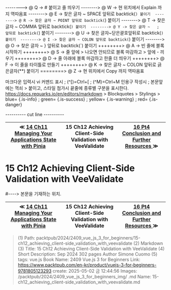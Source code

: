 
--------> @ Q -> # 붙이고 줄 띄우기 
--------> @ W -> 현 위치에서 Explain 까지 역따옴표 
--------> @ E -> 찾은 글자 ~ SPACE 앞뒤로 backtick(`) 붙이기 
--------> @ R -> 찾은 글자 ~ POINT 앞뒤로 backtick(`) 붙이기 
--------> @ T -> 찾은 글자 ~ COMMA 앞뒤로 backtick(`) 붙이기 
--------> @ Y -> 찾은 글자 ~   ;   앞뒤로 backtick(`) 붙이기 
--------> @ U -> 찾은 글자~닫은괄호앞뒤로 backtick(`) 붙이기 
--------> @ I -> 찾은 글자 ~ COLON 앞뒤로 backtick(`) 붙이기 
--------> @ O -> 찾은 글자 ~   }   앞뒤로 backtick(`) 붙이기 
++++++++> @ A -> 빈 줄에 블록 시작하기 
++++++++> @ S -> 줄 앞에 > 나오면 안되므로 블록 마감하고 > 앞에 - 끼우기 
++++++++> @ D -> 줄 아래에 블록 마감하고 한줄 더 띄우기 
++++++++> @ F -> 이 줄을 타이틀로 만들기 
++++++++> @ K -> 찾은 글자 ~ COLON 앞뒤로 긁은글자(**) 붙이기 
========> @ Z -> 현 위치에서 Copy 까지 역따옴표 

마크다운 입력시 vi 커맨드 표시 ; (^[)=Ctrl+[ ; (^M)=Ctrl+M
인용구 작성시 ; 본문앞에는 꺽쇠 > 붙이고, 스타일 첨가시 끝줄에 종류별 구분을 표시한다.
https://docs.requarks.io/en/editors/markdown > Blockquotes > Stylings >
blue= {.is-info} ; green= {.is-success} ; yellow= {.is-warning} ; red= {.is-danger}

---------- cut line ----------

| ≪ [ 14 Ch11 Managing Your Applications State with Pinia ](/packtpub/2024/2409_vue_js_3_for_beginners/14_ch11_managing_your_applications_state_with_pinia) | 15 Ch12 Achieving Client-Side Validation with VeeValidate | [ 16 Pt4 Conclusion and Further Resources ](/packtpub/2024/2409_vue_js_3_for_beginners/16_pt4_conclusion_and_further_resources) ≫ |
|:----:|:----:|:----:|

# 15 Ch12 Achieving Client-Side Validation with VeeValidate
#----> 본문을 기재하는 위치.



| ≪ [ 14 Ch11 Managing Your Applications State with Pinia ](/packtpub/2024/2409_vue_js_3_for_beginners/14_ch11_managing_your_applications_state_with_pinia) | 15 Ch12 Achieving Client-Side Validation with VeeValidate | [ 16 Pt4 Conclusion and Further Resources ](/packtpub/2024/2409_vue_js_3_for_beginners/16_pt4_conclusion_and_further_resources) ≫ |
|:----:|:----:|:----:|

> (1) Path: packtpub/2024/2409_vue_js_3_for_beginners/15-ch12_achieving_client-side_validation_with_veevalidate
> (2) Markdown
> (3) Title: 15 Ch12 Achieving Client-Side Validation with VeeValidate
> (4) Short Description: Sep 2024 302 pages Author Simone Cuomo
> (5) tags: vue.js
> Book Name: 2409 Vue.js 3 for Beginners
> Link: https://www.packtpub.com/en-kr/product/vuejs-3-for-beginners-9781805123293
> create: 2025-05-02 금 12:44:56
> Images: /packtpub/2024/2409_vue_js_3_for_beginners_img/
> .md Name: 15-ch12_achieving_client-side_validation_with_veevalidate.md

